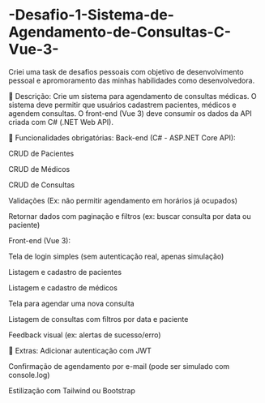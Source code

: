 # -Desafio-1-Sistema-de-Agendamento-de-Consultas-C-Vue-3-
Criei uma task de desafios pessoais com objetivo de desenvolvimento pessoal e apromoramento das minhas habilidades  como desenvolvedora. 


🧩 Descrição:
Crie um sistema para agendamento de consultas médicas. O sistema deve permitir que usuários cadastrem pacientes, médicos e agendem consultas. O front-end (Vue 3) deve consumir os dados da API criada com C# (.NET Web API).

🎯 Funcionalidades obrigatórias:
Back-end (C# - ASP.NET Core API):

CRUD de Pacientes

CRUD de Médicos

CRUD de Consultas

Validações (Ex: não permitir agendamento em horários já ocupados)

Retornar dados com paginação e filtros (ex: buscar consulta por data ou paciente)

Front-end (Vue 3):

Tela de login simples (sem autenticação real, apenas simulação)

Listagem e cadastro de pacientes

Listagem e cadastro de médicos

Tela para agendar uma nova consulta

Listagem de consultas com filtros por data e paciente

Feedback visual (ex: alertas de sucesso/erro)

🧰 Extras:
Adicionar autenticação com JWT

Confirmação de agendamento por e-mail (pode ser simulado com console.log)

Estilização com Tailwind ou Bootstrap
